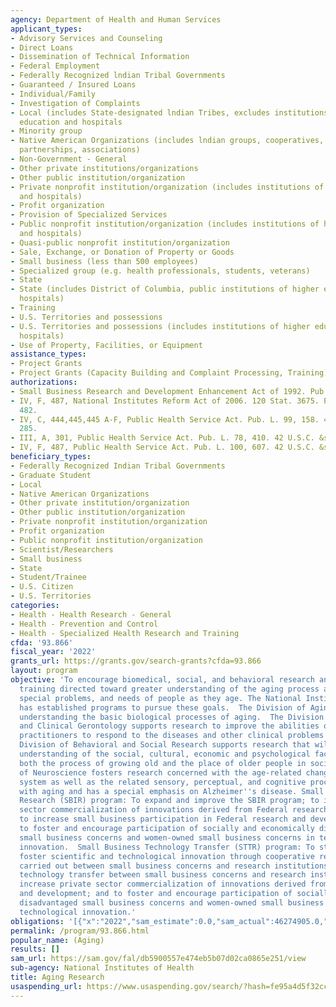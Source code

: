 ```yaml
---
agency: Department of Health and Human Services
applicant_types:
- Advisory Services and Counseling
- Direct Loans
- Dissemination of Technical Information
- Federal Employment
- Federally Recognized lndian Tribal Governments
- Guaranteed / Insured Loans
- Individual/Family
- Investigation of Complaints
- Local (includes State-designated lndian Tribes, excludes institutions of higher
  education and hospitals
- Minority group
- Native American Organizations (includes lndian groups, cooperatives, corporations,
  partnerships, associations)
- Non-Government - General
- Other private institutions/organizations
- Other public institution/organization
- Private nonprofit institution/organization (includes institutions of higher education
  and hospitals)
- Profit organization
- Provision of Specialized Services
- Public nonprofit institution/organization (includes institutions of higher education
  and hospitals)
- Quasi-public nonprofit institution/organization
- Sale, Exchange, or Donation of Property or Goods
- Small business (less than 500 employees)
- Specialized group (e.g. health professionals, students, veterans)
- State
- State (includes District of Columbia, public institutions of higher education and
  hospitals)
- Training
- U.S. Territories and possessions
- U.S. Territories and possessions (includes institutions of higher education and
  hospitals)
- Use of Property, Facilities, or Equipment
assistance_types:
- Project Grants
- Project Grants (Capacity Building and Complaint Processing, Training)
authorizations:
- Small Business Research and Development Enhancement Act of 1992. Pub. L. 102, 564.
- IV, F, 487, National Institutes Reform Act of 2006. 120 Stat. 3675. Pub. L. 109,
  482.
- IV, C, 444,445,445 A-F, Public Health Service Act. Pub. L. 99, 158. 42 U.S.C. &sect;
  285.
- III, A, 301, Public Health Service Act. Pub. L. 78, 410. 42 U.S.C. &sect; 241.
- IV, F, 487, Public Health Service Act. Pub. L. 100, 607. 42 U.S.C. &sect; 288.
beneficiary_types:
- Federally Recognized Indian Tribal Governments
- Graduate Student
- Local
- Native American Organizations
- Other private institution/organization
- Other public institution/organization
- Private nonprofit institution/organization
- Profit organization
- Public nonprofit institution/organization
- Scientist/Researchers
- Small business
- State
- Student/Trainee
- U.S. Citizen
- U.S. Territories
categories:
- Health - Health Research - General
- Health - Prevention and Control
- Health - Specialized Health Research and Training
cfda: '93.866'
fiscal_year: '2022'
grants_url: https://grants.gov/search-grants?cfda=93.866
layout: program
objective: 'To encourage biomedical, social, and behavioral research and research
  training directed toward greater understanding of the aging process and the diseases,
  special problems, and needs of people as they age. The National Institute on Aging
  has established programs to pursue these goals.  The Division of Aging Biology emphasizes
  understanding the basic biological processes of aging.  The Division of Geriatrics
  and Clinical Gerontology supports research to improve the abilities of health care
  practitioners to respond to the diseases and other clinical problems of older people.  The
  Division of Behavioral and Social Research supports research that will lead to greater
  understanding of the social, cultural, economic and psychological factors that affect
  both the process of growing old and the place of older people in society. The Division
  of Neuroscience fosters research concerned with the age-related changes in the nervous
  system as well as the related sensory, perceptual, and cognitive processes associated
  with aging and has a special emphasis on Alzheimer''s disease. Small Business Innovation
  Research (SBIR) program: To expand and improve the SBIR program; to increase private
  sector commercialization of innovations derived from Federal research and development;
  to increase small business participation in Federal research and development; and
  to foster and encourage participation of socially and economically disadvantaged
  small business concerns and women-owned small business concerns in technological
  innovation.  Small Business Technology Transfer (STTR) program: To stimulate and
  foster scientific and technological innovation through cooperative research development
  carried out between small business concerns and research institutions; to foster
  technology transfer between small business concerns and research institutions; to
  increase private sector commercialization of innovations derived from Federal research
  and development; and to foster and encourage participation of socially and economically
  disadvantaged small business concerns and women-owned small business concerns in
  technological innovation.'
obligations: '[{"x":"2022","sam_estimate":0.0,"sam_actual":46274905.0,"usa_spending_actual":3699112566.25},{"x":"2023","sam_estimate":57161000.0,"sam_actual":49843661.0,"usa_spending_actual":3836156686.4},{"x":"2024","sam_estimate":61542000.0,"sam_actual":0.0,"usa_spending_actual":3832838684.51}]'
permalink: /program/93.866.html
popular_name: (Aging)
results: []
sam_url: https://sam.gov/fal/db5900557e474eb5b07d02ca0865e251/view
sub-agency: National Institutes of Health
title: Aging Research
usaspending_url: https://www.usaspending.gov/search/?hash=fe95a4d5f32cc68d4b7cb3106eb4d148
---
```

